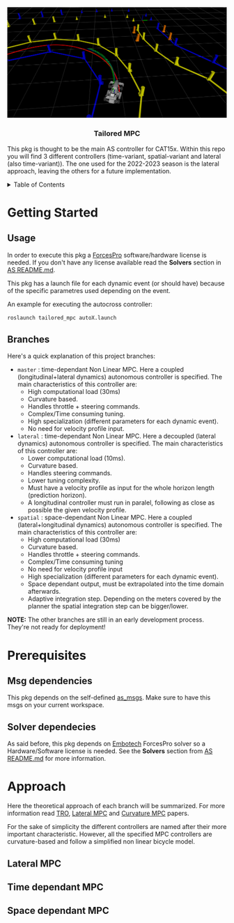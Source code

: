 <a name="readme-top"></a>
<br />
<div align="center">
<a> <img src="docs/mpc_black.png" alt="Logo" width="855"> </a>
<h3 align="center">Tailored MPC</h3>
<p align="left">
        This pkg is thought to be the main AS controller for CAT15x. Within this repo you will find 3 different controllers (time-variant, spatial-variant and lateral (also time-variant)). The one used for the 2022-2023 season is the lateral approach, leaving the others for a future implementation.
    <br />
  </p>
</div>

<details>
    <summary>Table of Contents</summary>
    <ol>
        <li>
        <a href="#getting-started">Getting Started</a>
        <ul>
            <li><a href="#usage">Usage</a></li>
            <li><a href="#branches">Branches</a></li>
        </ul>
        </li>
        <li><a href="#prerequisites">Prerequisites</a>
        <ul>
            <li><a href="#msg-dependencies">Msg dependencies</a></li>
            <li><a href="#solver-dependencies">Solver dependencies</a></li>
        </ul>
        </li>
        <li>
        <a href="#approach">Approach</a>
        <ul>
            <li><a href="#lateral-mpc">Lateral MPC</a></li>
            <li><a href="#time-dependant-mpc">Curvature MPC</a></li>
            <li><a href="#space-dependant-mpc">Spatial MPC</a></li>
        </ul>
        </li>
    </ol>
</details>

# Getting Started

## Usage
In order to execute this pkg a [ForcesPro](https://forces.embotech.com/Documentation/index.html) software/hardware license is needed. If you don't have any license available read the __Solvers__ section in [AS README.md](https://bcnemotorsport.upc.edu:81/autonomous-systems-group/autonomous_systems).

This pkg has a launch file for each dynamic event (or should have) because of the specific parametres used depending on the event. 

An example for executing the autocross controller:

```sh
roslaunch tailored_mpc autoX.launch
```

## Branches
Here's a quick explanation of this project branches:

* `master` : time-dependant Non Linear MPC. Here a coupled (longitudinal+lateral dynamics) autonomous controller is specified. The main characteristics of this controller are:
    * High computational load (30ms)
    * Curvature based.
    * Handles throttle + steering commands.
    * Complex/Time consuming tuning.
    * High specialization (different parameters for each dynamic event).
    * No need for velocity profile input.
* `lateral` : time-dependant Non Linear MPC. Here a decoupled (lateral dynamics) autonomous controller is specified. The main characteristics of this controller are:
    * Lower computational load (10ms).
    * Curvature based.
    * Handles steering commands.
    * Lower tuning complexity.
    * Must have a velocity profile as input for the whole horizon length (prediction horizon).
    * A longitudinal controller must run in paralel, following as close as possible the given velocity profile.
* `spatial` : space-dependant Non Linear MPC. Here a coupled (lateral+longitudinal dynamics) autonomous controller is specified. The main characteristics of this controller are:
    * High computational load (30ms)
    * Curvature based.
    * Handles throttle + steering commands.
    * Complex/Time consuming tuning
    * No need for velocity profile input
    * High specialization (different parameters for each dynamic event).
    * Space dependant output, must be extrapolated into the time domain afterwards.
    * Adaptive integration step. Depending on the meters covered by the planner the spatial integration step can be bigger/lower.

__NOTE:__ The other branches are still in an early development process. They're not ready for deployment!

# Prerequisites

## Msg dependencies
This pkg depends on the self-defined [as_msgs](https://bcnemotorsport.upc.edu:81/autonomous-systems-group/autonomous_systems). Make sure to have this msgs on your current workspace.

## Solver dependecies
As said before, this pkg depends on [Embotech](https://www.embotech.com/products/forcespro/overview/) ForcesPro solver so a Hardware/Software license is needed. See the __Solvers__ section from [AS README.md](https://bcnemotorsport.upc.edu:81/autonomous-systems-group/autonomous_systems) for more information.

# Approach

Here the theoretical approach of each branch will be summarized. For more information read [TRO](docs/TRO.pdf), [Lateral MPC]() and [Curvature MPC](https://drive.google.com/file/d/1rntZJFIQ_4R1oglZBTvtA23OXXG3SWAU/view?usp=drive_link) papers.

For the sake of simplicity the different controllers are named after their more important characteristic. However, all the specified MPC controllers are curvature-based and follow a simplified non linear bicycle model.

## Lateral MPC

## Time dependant MPC

## Space dependant MPC
